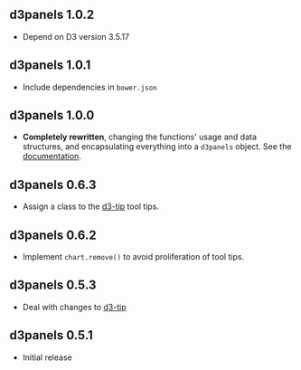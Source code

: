 ## d3panels 1.0.2

- Depend on D3 version 3.5.17


## d3panels 1.0.1

- Include dependencies in `bower.json`


## d3panels 1.0.0

- **Completely rewritten**, changing the functions' usage and data
  structures, and encapsulating everything into a `d3panels` object.
  See the [documentation](https://github.com/kbroman/d3panels/tree/master/doc).


## d3panels 0.6.3

- Assign a class to the [d3-tip](https://github.com/Caged/d3-tip) tool tips.


## d3panels 0.6.2

- Implement `chart.remove()` to avoid proliferation of tool tips.


## d3panels 0.5.3

- Deal with changes to [d3-tip](https://github.com/Caged/d3-tip)


## d3panels 0.5.1

- Initial release
